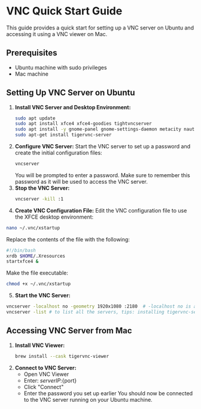 # VNC Quick Start Guide

This guide provides a quick start for setting up a VNC server on Ubuntu and accessing it using a VNC viewer on Mac.

## Prerequisites

- Ubuntu machine with sudo privileges
- Mac machine

## Setting Up VNC Server on Ubuntu

1. **Install VNC Server and Desktop Environment:**
   ```bash
   sudo apt update
   sudo apt install xfce4 xfce4-goodies tightvncserver
   sudo apt install -y gnome-panel gnome-settings-daemon metacity nautilus gnome-terminal ubuntu-desktop
   sudo apt-get install tigervnc-server
   ```
2. **Configure VNC Server:**
   Start the VNC server to set up a password and create the initial configuration files:
   ```bash
   vncserver
   ```
   You will be prompted to enter a password. Make sure to remember this password as it will be used to access the VNC server.
3. **Stop the VNC Server:**
   ```bash
   vncserver -kill :1
   ```
4. **Create VNC Configuration File:**
  Edit the VNC configuration file to use the XFCE desktop environment:
  ```bash
  nano ~/.vnc/xstartup
  ```
  Replace the contents of the file with the following:
  ```bash
  #!/bin/bash
  xrdb $HOME/.Xresources
  startxfce4 &
  ```
  Make the file executable:
  ```bash
  chmod +x ~/.vnc/xstartup
  ```
5. **Start the VNC Server:**
  ```bash
  vncserver -localhost no -geometry 1920x1080 :2180  # -localhost no is a must
  vncserver -list # to list all the servers, tips: installing tigervnc-server is a must
  ```
## Accessing VNC Server from Mac
1. **Install VNC Viewer:**
   ```bash
   brew install --cask tigervnc-viewer
   ```
2. **Connect to VNC Server:**
   * Open VNC Viewer
   * Enter: ${serverIP}:${port}
   * Click "Connect"
   * Enter the password you set up earlier
You should now be connected to the VNC server running on your Ubuntu machine.

